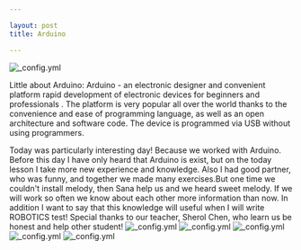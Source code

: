 ```yaml
---

layout: post
title: Arduino

---
```


![_config.yml](https://store.arduino.cc/includes/images/stickers_logo_text.png)
 
 Little about Arduino:
 Arduino - an electronic designer and convenient platform rapid development of electronic devices for beginners and professionals . The platform is very popular all over the world thanks to the convenience and ease of programming language, as well as an open architecture and software code. The device is programmed via USB without using programmers.
 
 Today was particularly interesting day! Because we worked with Arduino. Before this day I have only heard that Arduino is exist, but on the today lesson I take more new experience and knowledge.
 Also I had good partner, who was funny, and together we made many exercises.But one time we couldn't install melody, then Sana help us and we heard sweet melody. If we will work so often we know about each other more information than now.
 In addition I want to say that this knowledge will useful when I will write ROBOTICS test!
 Special thanks to our teacher, Sherol Chen, who learn us be honest and help other student!
![_config.yml](https://photos.google.com/share/AF1QipMq1vuEyH3XkGEPRfKCZDdKAhsijKsRK6yjv5fE56hqug9ps-YKIdmiMUHOMGcU3Q/photo/AF1QipMBectBPGRVDVMUHapPtMeUUh47q2lPGxz5RzTU?key=SlZPOE9DVDdXQkVHRW5FcmN3N2xndnNmZkNWbmVR)
![_config.yml](https://pp.vk.me/c626117/v626117215/19a9c/rI0pmfmeqz4.jpg)
![_config.yml](https://pp.vk.me/c626117/v626117215/19ab0/tef1Gc-V9BM.jpg)
![_config.yml](https://pp.vk.me/c626117/v626117215/19aa6/A3agURoHMuc.jpg)
![_config.yml](https://pp.vk.me/c626117/v626117215/19ac3/MB2B1sX65d8.jpg)
